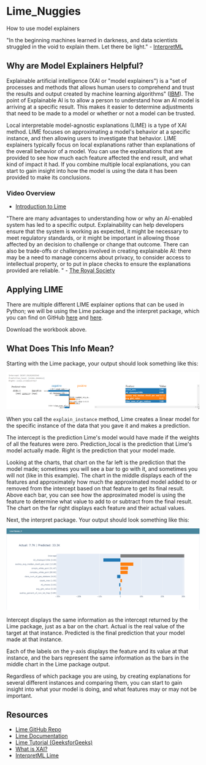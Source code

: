 # Lime_Nuggies
How to use model explainers

"In the beginning machines learned in darkness, and data scientists struggled in the void to explain them.
Let there be light." - [InterpretML](https://pypi.org/project/interpret/)

## Why are Model Explainers Helpful?

Explainable artificial intelligence (XAI or "model explainers") is a "set of processes and methods that allows human users to comprehend and trust the results and output created by machine learning algorithms" ([IBM](https://www.ibm.com/watson/explainable-ai)). The point of Explainable AI is to allow a person to understand how an AI model is arriving at a specific result. This makes it easier to determine adjustments that need to be made to a model or whether or not a model can be trusted.

Local interpretable model-agnostic explanations (LIME) is a type of XAI method. LIME focuses on approximating a model's behavior at a specific instance, and then allowing users to investigate that behavior. LIME explainers typically focus on local explanations rather than explanations of the overall behavior of a model. You can use the explanations that are provided to see how much each feature affected the end result, and what kind of impact it had. If you combine multiple local explanations, you can start to gain insight into how the model is using the data it has been provided to make its conclusions.

### Video Overview
* [Introduction to Lime](https://youtu.be/hUnRCxnydCc)

"There are many advantages to understanding how or why an AI-enabled system has led to a specific output. Explainability can help developers ensure that the system is working as expected, it might be necessary to meet regulatory standards, or it might be important in allowing those affected by an decision to challenge or change that outcome. There can also be trade-offs or challenges involved in creating explainable AI: there may be a need to manage concerns about privacy, to consider access to intellectual property, or to put in place checks to ensure the explanations provided are reliable. " - [The Royal Society](https://royalsociety.org/topics-policy/projects/explainable-ai/)

## Applying LIME

There are multiple different LIME explainer options that can be used in Python; we will be using the Lime package and the interpret package, which you can find on GitHub [here](https://github.com/marcotcr/lime) and [here](https://interpret.ml/docs/lime.html).

Download the workbook above.

## What Does This Info Mean?

Starting with the Lime package, your output should look something like this:

![Lime regression output example (Lime package)](images/LimeEx.png)

When you call the `explain_instance` method, Lime creates a linear model for the specific instance of the data that you gave it and makes a prediction.

The intercept is the prediction Lime's model would have made if the weights of all the features were zero. Prediction_local is the prediction that Lime's model actually made. Right is the prediction that your model made.

Looking at the charts, that chart on the far left is the prediction that the model made; sometimes you will see a bar to go with it, and sometimes you will not (like in this example). The chart in the middle displays each of the features and approximately how much the approximated model added to or removed from the intercept based on that feature to get its final result. Above each bar, you can see how the approximated model is using the feature to determine what value to add to or subtract from the final result. The chart on the far right displays each feature and their actual values.

Next, the interpret package. Your output should look something like this:

![Lime regression output example (Interpret package)](images/InterpretLimeEx.png)

Intercept displays the same information as the intercept returned by the Lime package, just as a bar on the chart. Actual is the real value of the target at that instance. Predicted is the final prediction that your model made at that instance.

Each of the labels on the y-axis displays the feature and its value at that instance, and the bars represent the same information as the bars in the middle chart in the Lime package output.

Regardless of which package you are using, by creating explanations for several different instances and comparing them, you can start to gain insight into what your model is doing, and what features may or may not be important.

## Resources
* [Lime GitHub Repo](https://github.com/marcotcr/lime)
* [Lime Documentation](https://lime-ml.readthedocs.io/en/latest/)
* [Lime Tutorial (GeeksforGeeks)](https://www.geeksforgeeks.org/introduction-to-explainable-aixai-using-lime/)
* [What is XAI?](https://www.ibm.com/watson/explainable-ai)
* [InterpretML Lime](https://interpret.ml/docs/lime.html)
